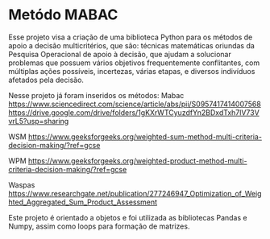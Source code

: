 # Metódo MABAC
Esse projeto visa a criação de uma biblioteca Python para os métodos de apoio a decisão multicritérios, que são: técnicas matemáticas oriundas da Pesquisa Operacional de apoio à decisão, que ajudam a solucionar problemas que possuem vários objetivos frequentemente conflitantes, com múltiplas ações possíveis, incertezas, várias etapas, e diversos indivíduos afetados pela decisão.

Nesse projeto já foram inseridos os métodos:
Mabac
https://www.sciencedirect.com/science/article/abs/pii/S0957417414007568
https://drive.google.com/drive/folders/1gKXrWTCyuzdfYn2BDxdTxh7lV73VvrL5?usp=sharing

WSM
https://www.geeksforgeeks.org/weighted-sum-method-multi-criteria-decision-making/?ref=gcse

WPM
https://www.geeksforgeeks.org/weighted-product-method-multi-criteria-decision-making/?ref=gcse

Waspas
https://www.researchgate.net/publication/277246947_Optimization_of_Weighted_Aggregated_Sum_Product_Assessment

Este projeto é orientado a objetos e foi utilizada as bibliotecas Pandas e Numpy, assim como loops para formação de matrizes.

 
 
